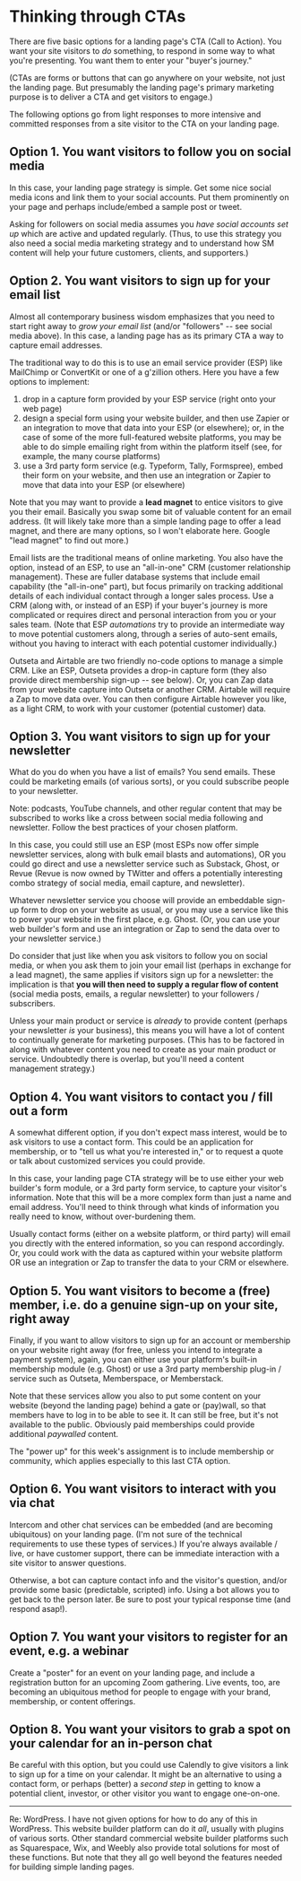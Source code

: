 # Thinking through CTAs

There are five basic options for a landing page's CTA (Call to Action). You want your site visitors to *do* something, to respond in some way to what you're presenting. You want them to enter your "buyer's journey." 

(CTAs are forms or buttons that can go anywhere on your website, not just the landing page. But presumably the landing page's primary marketing purpose is to deliver a CTA and get visitors to engage.)

The following options go from light responses to more intensive and committed responses from a site visitor to the CTA on your landing page.

## Option 1. You want visitors to follow you on social media

In this case, your landing page strategy is simple. Get some nice social media icons and link them to your social accounts. Put them prominently on your page and perhaps include/embed a sample post or tweet.

Asking for followers on social media assumes you *have social accounts set up* which are active and updated regularly. (Thus, to use this strategy you also need a social media marketing strategy and to understand how SM content will help your future customers, clients, and supporters.)

## Option 2. You want visitors to sign up for your email list

Almost all contemporary business wisdom emphasizes that you need to start right away to *grow your email list* (and/or "followers" -- see social media above). In this case, a landing page has as its primary CTA a way to capture email addresses.

The traditional way to do this is to use an email service provider (ESP) like MailChimp or ConvertKit or one of a g'zillion others. Here you have a few options to implement:

1. drop in a capture form provided by your ESP service (right onto your web page)
2. design a special form using your website builder, and then use Zapier or an integration to move that data into your ESP (or elsewhere); or, in the case of some of the more full-featured website platforms, you may be able to do simple emailing right from within the platform itself (see, for example, the many course platforms)
3. use a 3rd party form service (e.g. Typeform, Tally, Formspree), embed their form on your website, and then use an integration or Zapier to move that data into your ESP (or elsewhere)

Note that you may want to provide a **lead magnet** to entice visitors to give you their email. Basically you swap some bit of valuable content for an email address. (It will likely take more than a simple landing page to offer a lead magnet, and there are many options, so I won't elaborate here. Google "lead magnet" to find out more.)

Email lists are the traditional means of online marketing. You also have the option, instead of an ESP, to use an "all-in-one" CRM (customer relationship management). These are fuller database systems that include email capability (the "all-in-one" part), but focus primarily on tracking additional details of each individual contact through a longer sales process. Use a CRM (along with, or instead of an ESP) if your buyer's journey is more complicated or requires direct and personal interaction from you or your sales team. (Note that ESP *automations* try to provide an intermediate way to move potential customers along, through a series of auto-sent emails, without you having to interact with each potential customer individually.)

Outseta and Airtable are two friendly no-code options to manage a simple CRM. Like an ESP, Outseta provides a drop-in capture form (they also provide direct membership sign-up -- see below). Or, you can Zap data from your website capture into Outseta or another CRM. Airtable will require a Zap to move data over. You can then configure Airtable however you like, as a light CRM, to work with your customer (potential customer) data.

## Option 3. You want visitors to sign up for your newsletter

What do you do when you have a list of emails? You send emails. These could be marketing emails (of various sorts), or you could subscribe people to your newsletter.

Note: podcasts, YouTube channels, and other regular content that may be subscribed to works like a cross between social media following and newsletter. Follow the best practices of your chosen platform.

In this case, you could still use an ESP (most ESPs now offer simple newsletter services, along with bulk email blasts and automations), OR you could go direct and use a newsletter service such as Substack, Ghost, or Revue (Revue is now owned by TWitter and offers a potentially interesting combo strategy of social media, email capture, and newsletter). 

Whatever newsletter service you choose will provide an embeddable sign-up form to drop on your website as usual, or you may use a service like this to power your website in the first place, e.g. Ghost. (Or, you can use your web builder's form and use an integration or Zap to send the data over to your newsletter service.)

Do consider that just like when you ask visitors to follow you on social media, or when you ask them to join your email list (perhaps in exchange for a lead magnet), the same applies if visitors sign up for a newsletter: the implication is that **you will then need to supply a regular flow of content** (social media posts, emails, a regular newsletter) to your followers / subscribers. 

Unless your main product or service is *already* to provide content (perhaps your newsletter *is* your business), this means you will have a lot of content to continually generate for marketing purposes. (This has to be factored in along with whatever content you need to create as your main product or service. Undoubtedly there is overlap, but you'll need a content management strategy.)

## Option 4. You want visitors to contact you / fill out a form

A somewhat different option, if you don't expect mass interest, would be to ask visitors to use a contact form. This could be an application for membership, or to "tell us what you're interested in," or to request a quote or talk about customized services you could provide.

In this case, your landing page CTA strategy will be to use either your web builder's form module, or a 3rd party form service, to capture your visitor's information. Note that this will be a more complex form than just a name and email address. You'll need to think through what kinds of information you really need to know, without over-burdening them. 

Usually contact forms (either on a website platform, or third party) will email you directly with the entered information, so you can respond accordingly. Or, you could work with the data as captured within your website platform OR use an integration or Zap to transfer the data to your CRM or elsewhere.

## Option 5. You want visitors to become a (free) member, i.e. do a genuine sign-up on your site, right away

Finally, if you want to allow visitors to sign up for an account or membership on your website right away (for free, unless you intend to integrate a payment system), again, you can either use your platform's built-in membership module (e.g. Ghost) or use a 3rd party membership plug-in / service such as Outseta, Memberspace, or Memberstack. 

Note that these services allow you also to put some content on your website (beyond the landing page) behind a gate or (pay)wall, so that members have to log in to be able to see it. It can still be free, but it's not available to the public. Obviously paid memberships could provide additional *paywalled* content.

The "power up" for this week's assignment is to include membership or community, which applies especially to this last CTA option.

## Option 6. You want visitors to interact with you via chat

Intercom and other chat services can be embedded (and are becoming ubiquitous) on your landing page. (I'm not sure of the technical requirements to use these types of services.) If you're always available / live, or have customer support, there can be immediate interaction with a site visitor to answer questions. 

Otherwise, a bot can capture contact info and the visitor's question, and/or provide some basic (predictable, scripted) info. Using a bot allows you to get back to the person later. Be sure to post your typical response time (and respond asap!).

## Option 7. You want your visitors to register for an event, e.g. a webinar

Create a "poster" for an event on your landing page, and include a registration button for an upcoming Zoom gathering. Live events, too, are becoming an ubiquitous method for people to engage with your brand, membership, or content offerings.

## Option 8. You want your visitors to grab a spot on your calendar for an in-person chat

Be careful with this option, but you could use Calendly to give visitors a link to sign up for a time on your calendar. It might be an alternative to using a contact form, or perhaps (better) a *second step* in getting to know a potential client, investor, or other visitor you want to engage one-on-one.

---

Re: WordPress. I have not given options for how to do any of this in WordPress. This website builder platform can do it *all*, usually with plugins of various sorts. Other standard commercial website builder platforms such as Squarespace, Wix, and Weebly also provide total solutions for most of these functions. But note that they all go well beyond the features needed for building simple landing pages.

